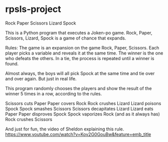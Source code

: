 # rpsls-project
Rock Paper Scissors Lizard Spock

This is a Python program that executes a Joken-po game.
Rock, Paper, Scissors, Lizard, Spock is a game of chance that expands. 

Rules:
The game is an expansion on the game Rock, Paper, Scissors. Each player picks a variable and reveals it at the same time. The winner is the one who defeats the others. In a tie, the process is repeated until a winner is found.

Almost always, the boys will all pick Spock at the same time and tie over and over again.
But just in real life. 

This program randomly chooses the players and show the result of the winner 5 times in a row, according to the rules.  

Scissors cuts Paper
Paper covers Rock
Rock crushes Lizard
Lizard poisons Spock
Spock smashes Scissors
Scissors decapitates Lizard
Lizard eats Paper
Paper disproves Spock
Spock vaporizes Rock
(and as it always has) Rock crushes Scissors


And just for fun, the video of Sheldon explaining this rule. 
https://www.youtube.com/watch?v=Kov2G0GouBw&feature=emb_title
